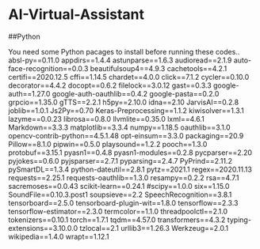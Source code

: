 # AI-Virtual-Assistant
##Python 


You need some Python pacages to install before running these codes..
absl-py==0.11.0
appdirs==1.4.4
astunparse==1.6.3
audioread==2.1.9
auto-face-recognition==0.0.3
beautifulsoup4==4.9.3
cachetools==4.2.1
certifi==2020.12.5
cffi==1.14.5
chardet==4.0.0
click==7.1.2
cycler==0.10.0
decorator==4.4.2
docopt==0.6.2
filelock==3.0.12
gast==0.3.3
google-auth==1.27.0
google-auth-oauthlib==0.4.2
google-pasta==0.2.0
grpcio==1.35.0
gTTS==2.2.1
h5py==2.10.0
idna==2.10
JarvisAI==0.2.8
joblib==1.0.1
Js2Py==0.70
Keras-Preprocessing==1.1.2
kiwisolver==1.3.1
lazyme==0.0.23
librosa==0.8.0
llvmlite==0.35.0
lxml==4.6.1
Markdown==3.3.3
matplotlib==3.3.4
numpy==1.18.5
oauthlib==3.1.0
opencv-contrib-python==4.5.1.48
opt-einsum==3.3.0
packaging==20.9
Pillow==8.1.0
pipwin==0.5.0
playsound==1.2.2
pooch==1.3.0
protobuf==3.15.1
pyasn1==0.4.8
pyasn1-modules==0.2.8
pycparser==2.20
pyjokes==0.6.0
pyjsparser==2.7.1
pyparsing==2.4.7
PyPrind==2.11.2
pySmartDL==1.3.4
python-dateutil==2.8.1
pytz==2021.1
regex==2020.11.13
requests==2.25.1
requests-oauthlib==1.3.0
resampy==0.2.2
rsa==4.7.1
sacremoses==0.0.43
scikit-learn==0.24.1
#scipy==1.0.0
six==1.15.0
SoundFile==0.10.3.post1
soupsieve==2.2
SpeechRecognition==3.8.1
tensorboard==2.5.0
tensorboard-plugin-wit==1.8.0
tensorflow==2.3.3
tensorflow-estimator==2.3.0
termcolor==1.1.0
threadpoolctl==2.1.0
tokenizers==0.10.1
torch==1.7.1
tqdm==4.57.0
transformers==4.3.2
typing-extensions==3.10.0.0
tzlocal==2.1
urllib3==1.26.3
Werkzeug==2.0.1
wikipedia==1.4.0
wrapt==1.12.1
